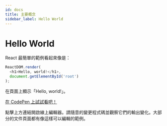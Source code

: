 ```yaml
---
id: docs
title: 主要概念
sidebar_label: Hello World
---
```


# Hello World

React 最簡單的範例看起來像是：

```js
ReactDOM.render(
  <h1>Hello, world!</h1>,
  document.getElementById('root')
);
```

在頁面上顯示「Hello, world!」。

[在 CodePen 上試試看吧！](https://zh-hant.reactjs.org/redirect-to-codepen/hello-world)

點擊上方連結開啟線上編輯器。請隨意的變更程式碼並觀察它們的輸出變化。大部分的文件頁面都有像這樣可以編輯的範例。
